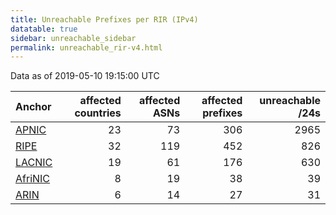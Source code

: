 ```yaml
---
title: Unreachable Prefixes per RIR (IPv4)
datatable: true
sidebar: unreachable_sidebar
permalink: unreachable_rir-v4.html
---
```


Data as of 2019-05-10 19:15:00 UTC


<div class="datatable-begin"></div>

| Anchor                                           |   affected countries |   affected ASNs |   affected prefixes |   unreachable /24s |
|:-------------------------------------------------|---------------------:|----------------:|--------------------:|-------------------:|
| [APNIC](unreachable_APNIC_RPKI_Root-v4.html)     |                   23 |              73 |                 306 |               2965 |
| [RIPE](unreachable_RIPE_NCC_RPKI_Root-v4.html)   |                   32 |             119 |                 452 |                826 |
| [LACNIC](unreachable_LACNIC_RPKI_Root-v4.html)   |                   19 |              61 |                 176 |                630 |
| [AfriNIC](unreachable_AfriNIC_RPKI_Root-v4.html) |                    8 |              19 |                  38 |                 39 |
| [ARIN](unreachable_ARIN-v4.html)                 |                    6 |              14 |                  27 |                 31 |

<div class="datatable-end"></div>